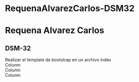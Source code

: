 # RequenaAlvarezCarlos-DSM32
<!DOCTYPE html>
<html lang="es">
<head>
    <meta charset="UTF-8">
    <meta name="viewport" content="width=device-width, initial-scale=1.0">
    <title>PruebIntegrar bootstrap</title>
</head>
<body>
    <!--PARA HACER COMENTARIOS -->
    <H1>Requena Alvarez Carlos</H1>
    <H2>DSM-32
    </H3>
</p>Realizar el template de bootstrap en un archivo index
    <div class="container">
  <div class="row">
    <div class="col">
      Column
    </div>
    <div class="col">
      Column
    </div>
    <div class="col">
      Column
    </div>
  </div>
</div>
</body>
</html>
